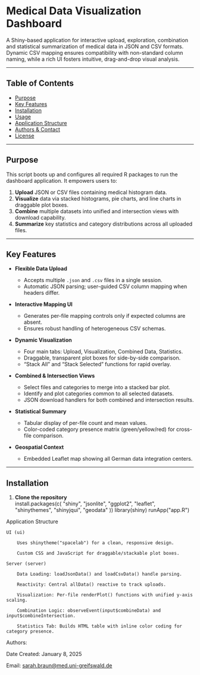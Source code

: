 # Medical Data Visualization Dashboard

A Shiny-based application for interactive upload, exploration, combination and statistical summarization of medical data in JSON and CSV formats. Dynamic CSV mapping ensures compatibility with non-standard column naming, while a rich UI fosters intuitive, drag-and-drop visual analysis.

---

## Table of Contents

- [Purpose](#purpose)  
- [Key Features](#key-features)  
- [Installation](#installation)  
- [Usage](#usage)  
- [Application Structure](#application-structure)   
- [Authors & Contact](#authors--contact)  
- [License](#license)  

---

## Purpose

This script boots up and configures all required R packages to run the dashboard application. It empowers users to:

1. **Upload** JSON or CSV files containing medical histogram data.  
2. **Visualize** data via stacked histograms, pie charts, and line charts in draggable plot boxes.  
4. **Combine** multiple datasets into unified and intersection views with download capability.  
5. **Summarize** key statistics and category distributions across all uploaded files.

---

## Key Features

- **Flexible Data Upload**  
  - Accepts multiple `.json` and `.csv` files in a single session.  
  - Automatic JSON parsing; user-guided CSV column mapping when headers differ.

- **Interactive Mapping UI**  
  - Generates per-file mapping controls only if expected columns are absent.  
  - Ensures robust handling of heterogeneous CSV schemas.

- **Dynamic Visualization**  
  - Four main tabs: Upload, Visualization, Combined Data, Statistics.  
  - Draggable, transparent plot boxes for side-by-side comparison.  
  - “Stack All” and “Stack Selected” functions for rapid overlay.

- **Combined & Intersection Views**  
  - Select files and categories to merge into a stacked bar plot.  
  - Identify and plot categories common to all selected datasets.  
  - JSON download handlers for both combined and intersection results.

- **Statistical Summary**  
  - Tabular display of per-file count and mean values.  
  - Color-coded category presence matrix (green/yellow/red) for cross-file comparison.

- **Geospatial Context**  
  - Embedded Leaflet map showing all German data integration centers.

---

## Installation

1. **Clone the repository**  
  install.packages(c(
  "shiny",
  "jsonlite",
  "ggplot2",
  "leaflet",
  "shinythemes",
  "shinyjqui",
  "geodata"
))
library(shiny)
runApp("app.R")

Application Structure

    UI (ui)

        Uses shinytheme("spacelab") for a clean, responsive design.

        Custom CSS and JavaScript for draggable/stackable plot boxes.

    Server (server)

        Data Loading: loadJsonData() and loadCsvData() handle parsing.

        Reactivity: Central allData() reactive to track uploads.

        Visualization: Per-file renderPlot() functions with unified y-axis scaling.

        Combination Logic: observeEvent(input$combineData) and input$combineIntersection.

        Statistics Tab: Builds HTML table with inline color coding for category presence.




  Authors: 

  Date Created: January 8, 2025

  Email: sarah.braun@med.uni-greifswald.de

   

